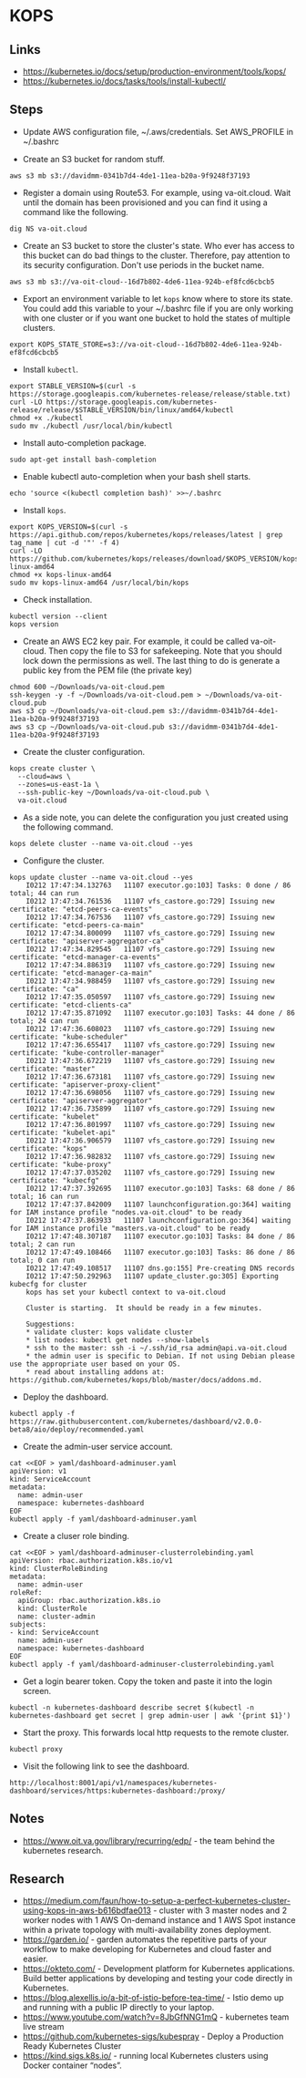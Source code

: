 # KOPS

## Links

* https://kubernetes.io/docs/setup/production-environment/tools/kops/
* https://kubernetes.io/docs/tasks/tools/install-kubectl/

## Steps

* Update AWS configuration file, ~/.aws/credentials. Set AWS_PROFILE in ~/.bashrc

* Create an S3 bucket for random stuff.

```
aws s3 mb s3://davidmm-0341b7d4-4de1-11ea-b20a-9f9248f37193
```

* Register a domain using Route53. For example, using va-oit.cloud. Wait until the domain has been provisioned and you can find it using a command like the following.

```
dig NS va-oit.cloud
```

* Create an S3 bucket to store the cluster's state. Who ever has access to this bucket can do bad things to the cluster. Therefore, pay attention to its security configuration. Don't use periods in the bucket name.

```
aws s3 mb s3://va-oit-cloud--16d7b802-4de6-11ea-924b-ef8fcd6cbcb5
```

* Export an environment variable to let `kops` know where to store its state. You could add this variable to your ~/.bashrc file if you are only working with one cluster or if you want one bucket to hold the states of multiple clusters.

```
export KOPS_STATE_STORE=s3://va-oit-cloud--16d7b802-4de6-11ea-924b-ef8fcd6cbcb5
```

* Install `kubectl`.

```
export STABLE_VERSION=$(curl -s https://storage.googleapis.com/kubernetes-release/release/stable.txt)
curl -LO https://storage.googleapis.com/kubernetes-release/release/$STABLE_VERSION/bin/linux/amd64/kubectl
chmod +x ./kubectl
sudo mv ./kubectl /usr/local/bin/kubectl
```

* Install auto-completion package.

```
sudo apt-get install bash-completion
```

* Enable kubectl auto-completion when your bash shell starts.

```
echo 'source <(kubectl completion bash)' >>~/.bashrc
```

* Install `kops`.

```
export KOPS_VERSION=$(curl -s https://api.github.com/repos/kubernetes/kops/releases/latest | grep tag_name | cut -d '"' -f 4)
curl -LO https://github.com/kubernetes/kops/releases/download/$KOPS_VERSION/kops-linux-amd64
chmod +x kops-linux-amd64
sudo mv kops-linux-amd64 /usr/local/bin/kops
```

* Check installation.

```
kubectl version --client
kops version
```

* Create an AWS EC2 key pair. For example, it could be called va-oit-cloud. Then copy the file to S3 for safekeeping. Note that you should lock down the permissions as well. The last thing to do is generate a public key from the PEM file (the private key)

```
chmod 600 ~/Downloads/va-oit-cloud.pem
ssh-keygen -y -f ~/Downloads/va-oit-cloud.pem > ~/Downloads/va-oit-cloud.pub
aws s3 cp ~/Downloads/va-oit-cloud.pem s3://davidmm-0341b7d4-4de1-11ea-b20a-9f9248f37193
aws s3 cp ~/Downloads/va-oit-cloud.pub s3://davidmm-0341b7d4-4de1-11ea-b20a-9f9248f37193
```

* Create the cluster configuration.

```
kops create cluster \
  --cloud=aws \
  --zones=us-east-1a \
  --ssh-public-key ~/Downloads/va-oit-cloud.pub \
  va-oit.cloud
```

* As a side note, you can delete the configuration you just created using the following command.

```
kops delete cluster --name va-oit.cloud --yes
```

* Configure the cluster.

```
kops update cluster --name va-oit.cloud --yes
    I0212 17:47:34.132763   11107 executor.go:103] Tasks: 0 done / 86 total; 44 can run
    I0212 17:47:34.761536   11107 vfs_castore.go:729] Issuing new certificate: "etcd-peers-ca-events"
    I0212 17:47:34.767536   11107 vfs_castore.go:729] Issuing new certificate: "etcd-peers-ca-main"
    I0212 17:47:34.800099   11107 vfs_castore.go:729] Issuing new certificate: "apiserver-aggregator-ca"
    I0212 17:47:34.829545   11107 vfs_castore.go:729] Issuing new certificate: "etcd-manager-ca-events"
    I0212 17:47:34.886319   11107 vfs_castore.go:729] Issuing new certificate: "etcd-manager-ca-main"
    I0212 17:47:34.988459   11107 vfs_castore.go:729] Issuing new certificate: "ca"
    I0212 17:47:35.050597   11107 vfs_castore.go:729] Issuing new certificate: "etcd-clients-ca"
    I0212 17:47:35.871092   11107 executor.go:103] Tasks: 44 done / 86 total; 24 can run
    I0212 17:47:36.608023   11107 vfs_castore.go:729] Issuing new certificate: "kube-scheduler"
    I0212 17:47:36.655417   11107 vfs_castore.go:729] Issuing new certificate: "kube-controller-manager"
    I0212 17:47:36.672219   11107 vfs_castore.go:729] Issuing new certificate: "master"
    I0212 17:47:36.673181   11107 vfs_castore.go:729] Issuing new certificate: "apiserver-proxy-client"
    I0212 17:47:36.698056   11107 vfs_castore.go:729] Issuing new certificate: "apiserver-aggregator"
    I0212 17:47:36.735899   11107 vfs_castore.go:729] Issuing new certificate: "kubelet"
    I0212 17:47:36.801997   11107 vfs_castore.go:729] Issuing new certificate: "kubelet-api"
    I0212 17:47:36.906579   11107 vfs_castore.go:729] Issuing new certificate: "kops"
    I0212 17:47:36.982832   11107 vfs_castore.go:729] Issuing new certificate: "kube-proxy"
    I0212 17:47:37.035202   11107 vfs_castore.go:729] Issuing new certificate: "kubecfg"
    I0212 17:47:37.392695   11107 executor.go:103] Tasks: 68 done / 86 total; 16 can run
    I0212 17:47:37.842009   11107 launchconfiguration.go:364] waiting for IAM instance profile "nodes.va-oit.cloud" to be ready
    I0212 17:47:37.863933   11107 launchconfiguration.go:364] waiting for IAM instance profile "masters.va-oit.cloud" to be ready
    I0212 17:47:48.307187   11107 executor.go:103] Tasks: 84 done / 86 total; 2 can run
    I0212 17:47:49.108466   11107 executor.go:103] Tasks: 86 done / 86 total; 0 can run
    I0212 17:47:49.108517   11107 dns.go:155] Pre-creating DNS records
    I0212 17:47:50.292963   11107 update_cluster.go:305] Exporting kubecfg for cluster
    kops has set your kubectl context to va-oit.cloud

    Cluster is starting.  It should be ready in a few minutes.

    Suggestions:
    * validate cluster: kops validate cluster
    * list nodes: kubectl get nodes --show-labels
    * ssh to the master: ssh -i ~/.ssh/id_rsa admin@api.va-oit.cloud
    * the admin user is specific to Debian. If not using Debian please use the appropriate user based on your OS.
    * read about installing addons at: https://github.com/kubernetes/kops/blob/master/docs/addons.md.
```

* Deploy the dashboard.

```
kubectl apply -f https://raw.githubusercontent.com/kubernetes/dashboard/v2.0.0-beta8/aio/deploy/recommended.yaml
```

* Create the admin-user service account.

```
cat <<EOF > yaml/dashboard-adminuser.yaml
apiVersion: v1
kind: ServiceAccount
metadata:
  name: admin-user
  namespace: kubernetes-dashboard
EOF
kubectl apply -f yaml/dashboard-adminuser.yaml
```

* Create a cluser role binding.

```
cat <<EOF > yaml/dashboard-adminuser-clusterrolebinding.yaml
apiVersion: rbac.authorization.k8s.io/v1
kind: ClusterRoleBinding
metadata:
  name: admin-user
roleRef:
  apiGroup: rbac.authorization.k8s.io
  kind: ClusterRole
  name: cluster-admin
subjects:
- kind: ServiceAccount
  name: admin-user
  namespace: kubernetes-dashboard
EOF
kubectl apply -f yaml/dashboard-adminuser-clusterrolebinding.yaml
```

* Get a login bearer token. Copy the token and paste it into the login screen.

```
kubectl -n kubernetes-dashboard describe secret $(kubectl -n kubernetes-dashboard get secret | grep admin-user | awk '{print $1}')
```

* Start the proxy. This forwards local http requests to the remote cluster.

```
kubectl proxy
```

* Visit the following link to see the dashboard.

```
http://localhost:8001/api/v1/namespaces/kubernetes-dashboard/services/https:kubernetes-dashboard:/proxy/
```

## Notes

* https://www.oit.va.gov/library/recurring/edp/ - the team behind the kubernetes research.

## Research

* https://medium.com/faun/how-to-setup-a-perfect-kubernetes-cluster-using-kops-in-aws-b616bdfae013 - cluster with 3 master nodes and 2 worker nodes with 1 AWS On-demand instance and 1 AWS Spot instance within a private topology with multi-availability zones deployment.
* https://garden.io/ - garden automates the repetitive parts of your workflow to make developing for Kubernetes and cloud faster and easier.
* https://okteto.com/ - Development platform for Kubernetes applications. Build better applications by developing and testing your code directly in Kubernetes.
* https://blog.alexellis.io/a-bit-of-istio-before-tea-time/ - Istio demo up and running with a public IP directly to your laptop.
* https://www.youtube.com/watch?v=8JbGfNNG1mQ - kubernetes team live stream
* https://github.com/kubernetes-sigs/kubespray - Deploy a Production Ready Kubernetes Cluster
* https://kind.sigs.k8s.io/ - running local Kubernetes clusters using Docker container “nodes”.
